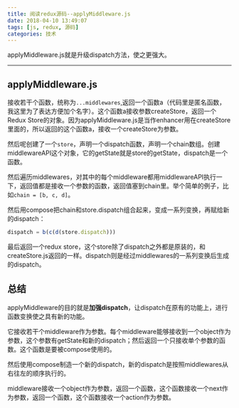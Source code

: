 ```yaml
---
title: 阅读redux源码--applyMiddleware.js
date: 2018-04-10 13:49:07
tags: [js, redux, 源码]
categories: 技术
---
```

applyMiddleware.js就是升级dispatch方法，使之更强大。
<!-- more -->
---
applyMiddleware.js
------------------
接收若干个函数，统称为`...middlewares`,返回一个函数a（代码里是匿名函数，我这里为了表达方便加个名字）。这个函数a接收参数createStore，返回一个Redux Store的对象。因为applyMiddleware.js是当作enhancer用在createStore里面的，所以返回的这个函数a，接收一个createStore为参数。

然后呢创建了一个`store`，声明一个dispatch函数，声明一个chain数组。创建middlewareAPI这个对象，它的getState就是store的getState，dispatch是一个函数。

然后遍历middlewares，对其中的每个middleware都用middlewareAPI执行一下，返回值都是接收一个参数的函数，返回值塞到chain里。举个简单的例子，比如`chain = [b, c, d]`。

然后用compose把chain和store.dispatch组合起来，变成一系列变换，再赋给新的dispatch：

```javascript
dispatch = b(c(d(store.dispatch)))
```

最后返回一个redux store，这个store除了dispatch之外都是原装的，和createStore.js返回的一样。dispatch则是经过middlewares的一系列变换后生成的dispatch。
## 总结 ##
applyMiddleware的目的就是**加强dispatch**，让dispatch在原有的功能上，进行函数变换使之具有新的功能。

它接收若干个middleware作为参数。每个middleware能够接收到一个object作为参数，这个参数有getState和新的dispatch；然后返回一个只接收单个参数的函数。这个函数是要被compose使用的。

然后使用compose制造一个新的dispatch，新的dispatch是按照middlewares从右往左的顺序执行的。

middleware接收一个object作为参数，返回一个函数，这个函数接收一个next作为参数，返回一个函数，这个函数接收一个action作为参数。